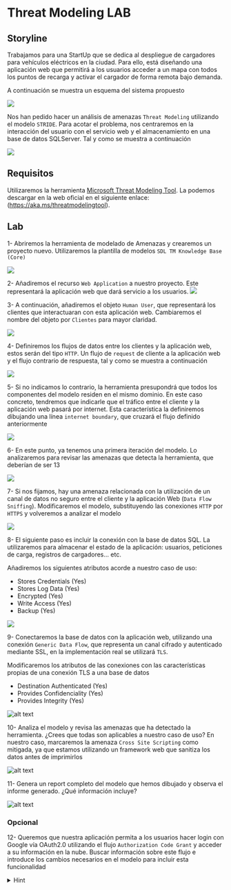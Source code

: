 # Threat Modeling LAB

## Storyline

Trabajamos para una StartUp que se dedica al despliegue de cargadores para vehículos eléctricos en la ciudad. Para ello, está diseñando una aplicación web que permitirá a los usuarios acceder a un mapa con todos los puntos de recarga y activar el cargador de forma remota bajo demanda. 

A continuación se muestra un esquema del sistema propuesto

![](./figures/base_schema.png)

Nos han pedido hacer un análisis de amenazas `Threat Modeling` utilizando el modelo `STRIDE`. Para acotar el problema, nos centraremos en la interacción del usuario con el servicio web y el almacenamiento en una base de datos SQLServer. Tal y como se muestra a continuación

![](./figures/focus_schema.png)

## Requisitos

Utilizaremos la herramienta [Microsoft Threat Modeling Tool](https://learn.microsoft.com/en-us/azure/security/develop/threat-modeling-tool). La podemos descargar en la web oficial en el siguiente enlace: (https://aka.ms/threatmodelingtool).


## Lab

1- Abriremos la herramienta de modelado de Amenazas y crearemos un proyecto nuevo. Utilizaremos la plantilla de modelos `SDL TM Knowledge Base (Core)`

![](./figures/create_project.png)


2- Añadiremos el recurso `Web Application` a nuestro proyecto. Este representará la aplicación web que dará servicio a los usuarios.
![](./figures/web_application.png)

3- A continuación, añadiremos el objeto `Human User`, que representará los clientes que interactuaran con esta aplicación web. Cambiaremos el nombre del objeto por `Clientes` para mayor claridad.

![](./figures/clientes.png)

4- Definiremos los flujos de datos entre los clientes y la aplicación web, estos serán del tipo `HTTP`. Un flujo de `request` de cliente a la aplicación web y el flujo contrario de respuesta, tal y como se muestra a continuación

![](./figures/client_data_flow.png)

5- Si no indicamos lo contrario, la herramienta presupondrá que todos los componentes del modelo residen en el mismo dominio. En este caso concreto, tendremos que indicarle que el tráfico entre el cliente y la aplicación web pasará por internet. Esta característica la definiremos dibujando una línea `internet boundary`, que cruzará el flujo definido anteriormente

![](./figures/internet_boundary.png)

6- En este punto, ya tenemos una primera iteración del modelo. Lo analizaremos para revisar las amenazas que detecta la herramienta, que deberían de ser 13

![](./figures/client_threats.png)

7- Si nos fijamos, hay una amenaza relacionada con la utilización de un canal de datos no seguro entre el cliente y la aplicación Web (`Data Flow Sniffing`). Modificaremos el modelo, substituyendo las conexiones `HTTP` por `HTTPS` y volveremos a analizar el modelo

![](./figures/fix_http.png)

8- El siguiente paso es incluir la conexión con la base de datos SQL. La utilizaremos para almacenar el estado de la aplicación: usuarios, peticiones de carga, registros de cargadores... etc.

Añadiremos los siguientes atributos acorde a nuestro caso de uso:
- Stores Credentials (Yes)
- Stores Log Data (Yes)
- Encrypted (Yes)
- Write Access (Yes)
- Backup (Yes)


![](./figures/add_db.png)

9- Conectaremos la base de datos con la aplicación web, utilizando una conexión `Generic Data Flow`, que representa un canal cifrado y autenticado mediante SSL, en la implementación real se utilizará `TLS`.

Modificaremos los atributos de las conexiones con las características propias de una conexión TLS a una base de datos

- Destination Authenticated (Yes)
- Provides Confidenciality (Yes)
- Provides Integrity (Yes)

![alt text](./figures/connect_db.png)


10- Analiza el modelo y revisa las amenazas que ha detectado la herramienta. ¿Crees que todas son aplicables a nuestro caso de uso?
En nuestro caso, marcaremos la amenaza `Cross Site Scripting` como mitigada, ya que estamos utilizando un framework web que sanitiza los datos antes de imprimirlos

![alt text](./figures/mitigated_threat.png)

11- Genera un report completo del modelo que hemos dibujado y observa el informe generado. ¿Qué información incluye?

![alt text](./figures/full_report_gen.png)

### Opcional

12- Queremos que nuestra aplicación permita a los usuarios hacer login con Google vía OAuth2.0 utilizando el flujo `Authorization Code Grant` y acceder a su información en la nube. Buscar información sobre este flujo e introduce los cambios necesarios en el modelo para incluir esta funcionalidad

<details>
<summary>Hint</summary>

A continuación se muestra una propuesta. Por una parte el cliente deberá acceder al proveedor para autorizar la aplicación, y por otra, la aplicación web tendrá que acceder al servicio para pedir el token y acceder a la información del usuario.

![alt text](./figures/optional_proposal.png)

Revisa la rama `solution` para obtener el fichero .tm7 del modelo propuesto como solución.

</details>
